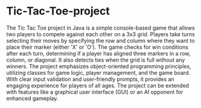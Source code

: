 # Tic-Tac-Toe-project
The Tic Tac Toe project in Java is a simple console-based game that allows two players to compete against each other on a 3x3 grid. Players take turns selecting their moves by specifying the row and column where they want to place their marker (either 'X' or 'O'). The game checks for win conditions after each turn, determining if a player has aligned three markers in a row, column, or diagonal. It also detects ties when the grid is full without any winners. The project emphasizes object-oriented programming principles, utilizing classes for game logic, player management, and the game board. With clear input validation and user-friendly prompts, it provides an engaging experience for players of all ages. The project can be extended with features like a graphical user interface (GUI) or an AI opponent for enhanced gameplay.
